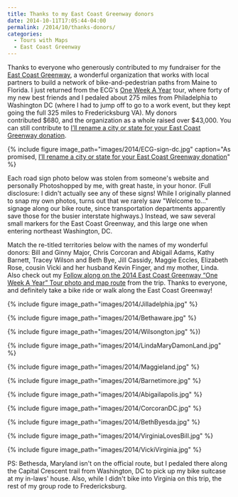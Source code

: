 ```yaml
---
title: Thanks to my East Coast Greenway donors
date: 2014-10-11T17:05:44-04:00
permalink: /2014/10/thanks-donors/
categories:
  - Tours with Maps
  - East Coast Greenway
---
```

Thanks to everyone who generously contributed to my fundraiser for the [East Coast Greenway](http://greenway.org), a wonderful organization that works with local partners to build a network of bike-and-pedestrian paths from Maine to Florida. I just returned from the ECG's [One Week A Year](http://www.greenway.org/way-tour-2014) tour, where forty of my new best friends and I pedaled about 275 miles from Philadelphia to Washington DC (where I had to jump off to go to a work event, but they kept going the full 325 miles to Fredericksburg VA). My donors contributed $680, and the organization as a whole raised over $43,000. You can still contribute to [I’ll rename a city or state for your East Coast Greenway donation](http://www.firstgiving.com/fundraiser/JackDougherty/2014-week-a-year-bike-tour).

{% include figure image_path="images/2014/ECG-sign-dc.jpg" caption="As promised, [I’ll rename a city or state for your East Coast Greenway donation](http://jackbikes.org/2014/09/ecg-fundraiser/)" %}

Each road sign photo below was stolen from someone's website and personally Photoshopped by me, with great haste, in your honor. (Full disclosure: I didn't actually see any of these signs! While I originally planned to snap my own photos, turns out that we rarely saw "Welcome to..." signage along our bike route, since transportation departments apparently save those for the busier interstate highways.) Instead, we saw several small markers for the East Coast Greenway, and this large one when entering northeast Washington, DC.

Match the re-titled territories below with the names of my wonderful donors: Bill and Ginny Major, Chris Corcoran and Abigail Adams, Kathy Barnett, Tracey Wilson and Beth Bye, Jill Cassidy, Maggie Eccles, Elizabeth Rose, cousin Vicki and her husband Kevin Finger, and my mother, Linda. Also check out my [Follow along on the 2014 East Coast Greenway “One Week A Year” Tour photo and map route](http://jackbikes.org/2014/10/follow-me-ecg/) from the trip. Thanks to everyone, and definitely take a bike ride or walk along the East Coast Greenway!

{% include figure image_path="images/2014/Jilladelphia.jpg" %}

{% include figure image_path="images/2014/Bethaware.jpg" %}

{% include figure image_path="images/2014/Wilsongton.jpg" %})

{% include figure image_path="images/2014/LindaMaryDamonLand.jpg" %}

{% include figure image_path="images/2014/Maggieland.jpg" %}

{% include figure image_path="images/2014/Barnetimore.jpg" %}

{% include figure image_path="images/2014/Abigailapolis.jpg" %}

{% include figure image_path="images/2014/CorcoranDC.jpg" %}

{% include figure image_path="images/2014/BethByesda.jpg" %}

{% include figure image_path="images/2014/VirginiaLovesBill.jpg" %}

{% include figure image_path="images/2014/VickiVirginia.jpg" %}

PS: Bethesda, Maryland isn't on the official route, but I pedaled there along the Capital Crescent trail from Washington, DC to pick up my bike suitcase at my in-laws' house. Also, while I didn't bike into Virginia on this trip, the rest of my group rode to Fredericksburg.
